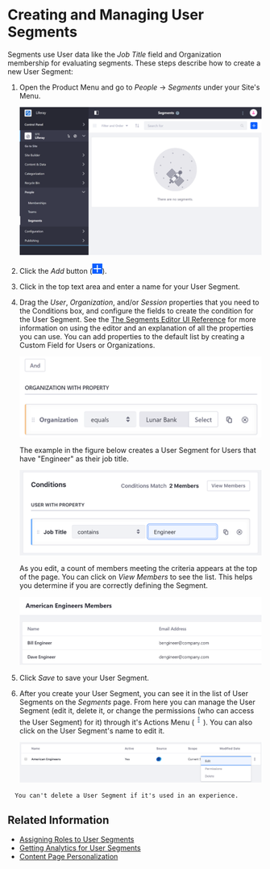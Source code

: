 # Creating and Managing User Segments

Segments use User data like the *Job Title* field and Organization membership for evaluating segments. These steps describe how to create a new User Segment:

1. Open the Product Menu and go to *People* &rarr; *Segments* under your Site's Menu.

    ![Add User Segments from the People Menu.](./creating-and-managing-user-segments/images/01.png)

1. Click the *Add* button (![Add](../../../images/icon-add.png)).
1. Click in the top text area and enter a name for your User Segment.
1. Drag the *User*, *Organization*, and/or *Session* properties that you need to the Conditions box, and configure the fields to create the condition for the User Segment. See the [The Segments Editor UI Reference](./segments-editor-ui-reference.md) for more information on using the editor and an explanation of all the properties you can use. You can add properties to the default list by creating a Custom Field<!-- link todo --> for Users or Organizations.

    ![You can prevent typos by directly selecting Organizations through the interface.](./creating-and-managing-user-segments/images/02.png)

    The example in the figure below creates a User Segment for Users that have "Engineer" as their job title.

    ![Setting the comparator to contains includes variations of Engineer like Software Engineer in the segment.](./creating-and-managing-user-segments/images/03.png)

    As you edit, a count of members meeting the criteria appears at the top of the page. You can click on *View Members* to see the list. This helps you determine if you are correctly defining the Segment.

    ![You can view the list of Segment members at any time.](./creating-and-managing-user-segments/images/04.png)

1. Click *Save* to save your User Segment.
1. After you create your User Segment, you can see it in the list of User Segments on the *Segments* page. From here you can manage the User Segment (edit it, delete it, or change the permissions (who can access the User Segment) for it) through it's Actions Menu (![Actions](../../../images/icon-actions.png)). You can also click on the User Segment's name to edit it.

    ![You can edit, delete or manage permissions from the options menu.](./creating-and-managing-user-segments/images/05.png)

```note::
  You can't delete a User Segment if it's used in an experience.
```

## Related Information

* [Assigning Roles to User Segments](../../../users-and-permissions/roles-and-permissions/advanced-roles-and-permissions/assigning-roles-to-user-segments.md)
* [Getting Analytics for User Segments](./getting-analytics-for-user-segments.md)
* [Content Page Personalization](../experience-personalization/content-page-personalization.md)
